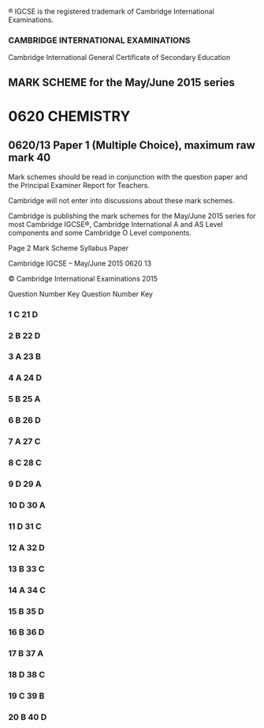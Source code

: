 ® IGCSE is the registered trademark of Cambridge International Examinations. 

### CAMBRIDGE INTERNATIONAL EXAMINATIONS 

Cambridge International General Certificate of Secondary Education 

## MARK SCHEME for the May/June 2015 series 

# 0620 CHEMISTRY 

## 0620/13 Paper 1 (Multiple Choice), maximum raw mark 40 

Mark schemes should be read in conjunction with the question paper and the Principal Examiner Report for Teachers. 

Cambridge will not enter into discussions about these mark schemes. 

Cambridge is publishing the mark schemes for the May/June 2015 series for most Cambridge IGCSE®, Cambridge International A and AS Level components and some Cambridge O Level components. 


Page 2 Mark Scheme Syllabus Paper 

 Cambridge IGCSE – May/June 2015 0620 13 

 © Cambridge International Examinations 2015 

 Question Number Key Question Number Key 

### 1 C 21 D 

### 2 B 22 D 

### 3 A 23 B 

### 4 A 24 D 

### 5 B 25 A 

### 6 B 26 D 

### 7 A 27 C 

### 8 C 28 C 

### 9 D 29 A 

### 10 D 30 A 

### 11 D 31 C 

### 12 A 32 D 

### 13 B 33 C 

### 14 A 34 C 

### 15 B 35 D 

### 16 B 36 D 

### 17 B 37 A 

### 18 D 38 C 

### 19 C 39 B 

### 20 B 40 D 


